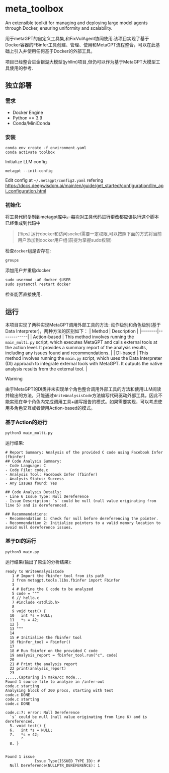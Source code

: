 # meta_toolbox

An extensible toolkit for managing and deploying large model agents through Docker, ensuring uniformity and scalability.

用于metaGPT的自定义工具集,和FixVulAgent协同使用.该项目实现了基于Docker容器的FBinfer工具创建、管理、使用和MetaGPT流程整合，可以在此基础上引入并使用任何基于Docker的外部工具。

项目已经整合进金银湖大模型(jyhllm)项目,但仍可以作为基于MetaGPT大模型工具使用的参考.

## 独立部署

### 需求

- Docker Engine
- Python == 3.9
- Conda/MiniConda

### 安装

```shell
conda env create -f environment.yaml
conda activate toolbox
```
Initialize LLM config
```shell
metagpt --init-config
```

Edit config at `~/.metagpt/config2.yaml` refering https://docs.deepwisdom.ai/main/en/guide/get_started/configuration/llm_api_configuration.html

### 初始化
~~将工具代码复制到metagpt库中。每次对工具代码进行更改都应该执行这个脚本~~ 已经集成到代码中
> [!tips]
> 运行docker和访问socket需要一定权限,可以按照下面的方式将当前用户添加到docker用户组(前提为掌握sudo权限)

检查`docker`组是否存在:
```shell
groups
```
添加用户并重启docker
```shell
sudo usermod -aG docker $USER
sudo systemctl restart docker
```
检查能否直接使用.

## 运行

本项目实现了两种实现MetaGPT调用外部工具的方法: 动作级别和角色级别(基于Data Interpreter)，两种方法的区别如下：
| Method | Description |
|--------|-------------|
| Action-based | This method involves running the `main_multi.py` script, which executes MetaGPT and calls external tools at the action level. It provides a summary report of the analysis results, including any issues found and recommendations. |
| DI-based | This method involves running the `main.py` script, which uses the Data Interpreter (DI) approach to integrate external tools with MetaGPT. It outputs the native analysis results from the external tool. |

> [!warning]
> 由于MetaGPT的DI类并未实现单个角色整合调用外部工具的方法和使用LLM阅读并输出的方法，只能通过`WriteAnalysisCode`方法编写代码驱动外部工具，因此不能实现在单个角色内完成调用工具+编写报告的模式。如果需要实现，可以考虑使用多角色交互或者使用Action-based的模式。

### 基于Action的运行

```shell
python3 main_multi.py
```

运行结果:
```plaintext
# Report Summary: Analysis of the provided C code using Facebook Infer (fbinfer)
## Code Analysis Summary:
- Code Language: C
- Code File: code.c
- Analysis Tool: Facebook Infer (fbinfer)
- Analysis Status: Success
- Any issues found: Yes

## Code Analysis Details:
- Line 6 Issue Type: Null Dereference
- Issue Description: `s` could be null (null value originating from line 5) and is dereferenced.

## Recommendations:
- Recommendation 1: Check for null before dereferencing the pointer.
- Recommendation 2: Initialize pointers to a valid memory location to avoid null dereference issues.
```
### 基于DI的运行

```shell
python3 main.py
```
运行结果(输出了原生的分析结果):
```plaintext
ready to WriteAnalysisCode
   1 # Import the fbinfer tool from its path                                                   
   2 from metagpt.tools.libs.fbinfer import Fbinfer                                            
   3                                                                                           
   4 # Define the C code to be analyzed                                                        
   5 code = """                                                                                
   6 // hello.c                                                                                
   7 #include <stdlib.h>                                                                       
   8                                                                                           
   9 void test() {                                                                             
  10   int *s = NULL;                                                                          
  11   *s = 42;                                                                                
  12 }                                                                                         
  13 """                                                                                       
  14                                                                                           
  15 # Initialize the fbinfer tool                                                             
  16 fbinfer_tool = Fbinfer()                                                                  
  17                                                                                           
  18 # Run fbinfer on the provided C code                                                      
  19 analysis_report = fbinfer_tool.run("c", code)                                             
  20                                                                                           
  21 # Print the analysis report                                                               
  22 print(analysis_report)                                                                    
  23                                                                                           
,,,,,,Capturing in make/cc mode...
Found 1 source file to analyze in /infer-out
code.c starting
Analysing block of 200 procs, starting with test
code.c DONE
code.c starting
code.c DONE

code.c:7: error: Null Dereference
  `s` could be null (null value originating from line 6) and is dereferenced. 
  5. void test() {
  6.   int *s = NULL;
  7.   *s = 42;
       ^
  8. }


Found 1 issue
             Issue Type(ISSUED_TYPE_ID): #
  Null Dereference(NULLPTR_DEREFERENCE): 1
```

